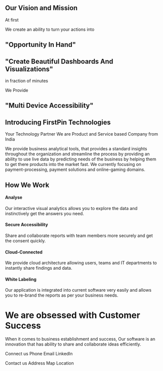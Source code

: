 

## Our Vision and Mission
At first
 
We create an ability to turn your actions into
## "Opportunity In Hand"

 
## "Create Beautiful Dashboards And Visualizations"
 in fraction of minutes

We Provide 
## "Multi Device Accessibility"

  

## Introducing FirstPin Technologies
Your Technology Partner
We are Product and Service based Company from India

We provide business analytical tools, that provides a standard insights throughout the organization and streamline the process by providing an ability to use live data by predicting needs of the business by helping them to get there products into the market fast. We currently focusing on payment-processing, payment solutions and online-gaming domains. 

## How We Work

#### Analyse

Our interactive visual analytics allows you to explore the data and instinctively get the answers you need.

#### Secure Accessibility
Share and collaborate reports with team members more securely and get the consent quickly.

#### Cloud-Connected

We provide cloud architecture allowing users, teams and IT departments to instantly share findings and data.

#### White Labeling

Our application is integrated into current software very easily and allows you to re-brand the reports as per your business needs.


# We are obsessed with Customer Success

When it comes to business establishment and success, Our software is an innovation that has ability to share and collaborate ideas efficiently.

Connect us
Phone   			Email		  LinkedIn

Contact us
Address
Map Location
<!--stackedit_data:
eyJoaXN0b3J5IjpbMjk3MzI2NTM5LC0xNTE1ODY0NTI5LDMwMT
g3NzY5NywtMTk4ODcyODg2NSwtMTI3OTQ5NTYxNCwxMDcxMzQw
OTEwLC0xNDUyMzcwMzAsLTEzNzc4NTk2MiwxMjI0MTkwMzgsLT
E4NTM1OTkwNDMsLTU3ODU3NTc2OSwtMTEwNzk3NjkyMiwtMTA0
MjAyODE5OCwtMTgxNTQ5NDc2NiwtNTAwMzU0MDg3XX0=
-->